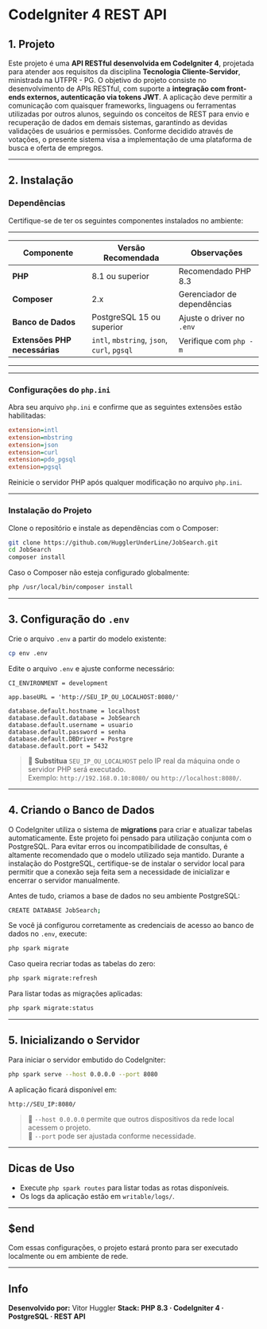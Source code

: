# CodeIgniter 4 REST API

## 1. Projeto

Este projeto é uma **API RESTful desenvolvida em CodeIgniter 4**, projetada para atender aos requisitos da disciplina **Tecnologia Cliente-Servidor**, ministrada na UTFPR - PG.
O objetivo do projeto consiste no desenvolvimento de APIs RESTful, com suporte a **integração com front-ends externos, autenticação via tokens JWT**. A aplicação deve permitir a comunicação com quaisquer frameworks, linguagens ou ferramentas utilizadas por outros alunos, seguindo os conceitos de REST para envio e recuperação de dados em demais sistemas, garantindo as devidas validações de usuários e permissões. Conforme decidido através de votações, o presente sistema visa a implementação de uma plataforma de busca e oferta de empregos.

---

## 2. Instalação

### Dependências

Certifique-se de ter os seguintes componentes instalados no ambiente:
 ___________________________________________________________________________________________________________
| Componente                    | Versão Recomendada                          | Observações                 |
|-------------------------------|---------------------------------------------|-----------------------------|
| **PHP**                       | 8.1 ou superior                             | Recomendado PHP 8.3         |
| **Composer**                  | 2.x                                         | Gerenciador de dependências |
| **Banco de Dados**            | PostgreSQL 15 ou superior                   | Ajuste o driver no `.env`   |
| **Extensões PHP necessárias** | `intl`, `mbstring`, `json`, `curl`, `pgsql` | Verifique com `php -m`      |
 -----------------------------------------------------------------------------------------------------------

---

### Configurações do `php.ini`

Abra seu arquivo `php.ini` e confirme que as seguintes extensões estão habilitadas:

```ini
extension=intl
extension=mbstring
extension=json
extension=curl
extension=pdo_pgsql
extension=pgsql
```

Reinicie o servidor PHP após qualquer modificação no arquivo `php.ini`.

---

### Instalação do Projeto

Clone o repositório e instale as dependências com o Composer:

```bash
git clone https://github.com/HugglerUnderLine/JobSearch.git
cd JobSearch
composer install
```

Caso o Composer não esteja configurado globalmente:

```bash
php /usr/local/bin/composer install
```

---

## 3. Configuração do `.env`

Crie o arquivo `.env` a partir do modelo existente:

```bash
cp env .env
```

Edite o arquivo `.env` e ajuste conforme necessário:

```dotenv
CI_ENVIRONMENT = development

app.baseURL = 'http://SEU_IP_OU_LOCALHOST:8080/'

database.default.hostname = localhost
database.default.database = JobSearch
database.default.username = usuario
database.default.password = senha
database.default.DBDriver = Postgre
database.default.port = 5432
```

> 🔹 **Substitua** `SEU_IP_OU_LOCALHOST` pelo IP real da máquina onde o servidor PHP será executado.  
> Exemplo: `http://192.168.0.10:8080/` ou `http://localhost:8080/`.

---

## 4. Criando o Banco de Dados

O CodeIgniter utiliza o sistema de **migrations** para criar e atualizar tabelas automaticamente.
Este projeto foi pensado para utilização conjunta com o PostgreSQL. Para evitar erros ou incompatibilidade de consultas, é altamente recomendado que o modelo utilizado seja mantido.
Durante a instalação do PostgreSQL, certifique-se de instalar o servidor local para permitir que a conexão seja feita sem a necessidade de inicializar e encerrar o servidor manualmente.

Antes de tudo, criamos a base de dados no seu ambiente PostgreSQL:

```bash
CREATE DATABASE JobSearch;
```

Se você já configurou corretamente as credenciais de acesso ao banco de dados no `.env`, execute:

```bash
php spark migrate
```

Caso queira recriar todas as tabelas do zero:

```bash
php spark migrate:refresh
```

Para listar todas as migrações aplicadas:

```bash
php spark migrate:status
```

---

## 5. Inicializando o Servidor

Para iniciar o servidor embutido do CodeIgniter:

```bash
php spark serve --host 0.0.0.0 --port 8080
```

A aplicação ficará disponível em:

```
http://SEU_IP:8080/
```

> 🔹 `--host 0.0.0.0` permite que outros dispositivos da rede local acessem o projeto.  
> 🔹 `--port` pode ser ajustada conforme necessidade.

---

## Dicas de Uso

- Execute `php spark routes` para listar todas as rotas disponíveis.
- Os logs da aplicação estão em `writable/logs/`.

---

## $end

Com essas configurações, o projeto estará pronto para ser executado localmente ou em ambiente de rede.

---

## Info
**Desenvolvido por:** Vitor Huggler
**Stack: PHP 8.3 · CodeIgniter 4 · PostgreSQL · REST API**
